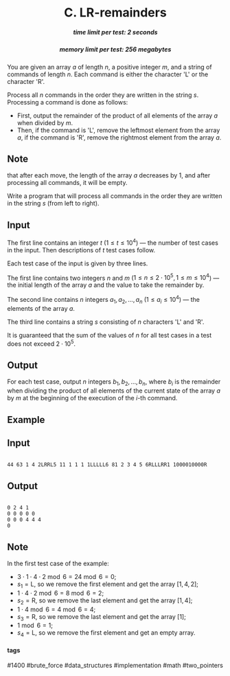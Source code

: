 <h1 style='text-align: center;'> C. LR-remainders</h1>

<h5 style='text-align: center;'>time limit per test: 2 seconds</h5>
<h5 style='text-align: center;'>memory limit per test: 256 megabytes</h5>

You are given an array $a$ of length $n$, a positive integer $m$, and a string of commands of length $n$. Each command is either the character 'L' or the character 'R'.

Process all $n$ commands in the order they are written in the string $s$. Processing a command is done as follows:

* First, output the remainder of the product of all elements of the array $a$ when divided by $m$.
* Then, if the command is 'L', remove the leftmost element from the array $a$, if the command is 'R', remove the rightmost element from the array $a$.

## Note

 that after each move, the length of the array $a$ decreases by $1$, and after processing all commands, it will be empty.

Write a program that will process all commands in the order they are written in the string $s$ (from left to right).

## Input

The first line contains an integer $t$ ($1 \le t \le 10^4$) — the number of test cases in the input. Then descriptions of $t$ test cases follow.

Each test case of the input is given by three lines.

The first line contains two integers $n$ and $m$ ($1 \le n \le 2\cdot10^5, 1 \le m \le 10^4$) — the initial length of the array $a$ and the value to take the remainder by.

The second line contains $n$ integers $a_1, a_2, \dots, a_n$ ($1 \le a_i \le 10^4$) — the elements of the array $a$.

The third line contains a string $s$ consisting of $n$ characters 'L' and 'R'.

It is guaranteed that the sum of the values of $n$ for all test cases in a test does not exceed $2\cdot10^5$.

## Output

For each test case, output $n$ integers $b_1, b_2, \dots, b_n$, where $b_i$ is the remainder when dividing the product of all elements of the current state of the array $a$ by $m$ at the beginning of the execution of the $i$-th command.

## Example

## Input


```

44 63 1 4 2LRRL5 11 1 1 1 1LLLLL6 81 2 3 4 5 6RLLLRR1 1000010000R
```
## Output


```

0 2 4 1 
0 0 0 0 0 
0 0 0 4 4 4 
0 

```
## Note

In the first test case of the example:

* $3 \cdot 1 \cdot 4 \cdot 2 \bmod 6 = 24 \bmod 6 = 0$;
* $s_1 = \text{L}$, so we remove the first element and get the array $[1, 4, 2]$;
* $1 \cdot 4 \cdot 2 \bmod 6 = 8 \bmod 6 = 2$;
* $s_2 = \text{R}$, so we remove the last element and get the array $[1, 4]$;
* $1 \cdot 4 \bmod 6 = 4 \bmod 6 = 4$;
* $s_3 = \text{R}$, so we remove the last element and get the array $[1]$;
* $1 \bmod 6 = 1$;
* $s_4 = \text{L}$, so we remove the first element and get an empty array.


#### tags 

#1400 #brute_force #data_structures #implementation #math #two_pointers 
